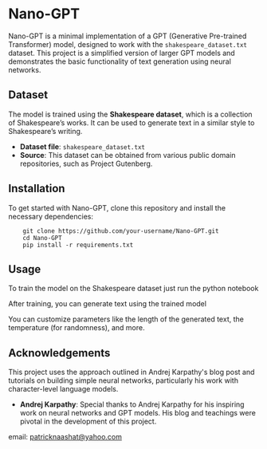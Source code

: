 Nano-GPT
========

Nano-GPT is a minimal implementation of a GPT (Generative Pre-trained Transformer) model, designed to work with the `shakespeare_dataset.txt` dataset. This project is a simplified version of larger GPT models and demonstrates the basic functionality of text generation using neural networks.

Dataset
-------

The model is trained using the **Shakespeare dataset**, which is a collection of Shakespeare’s works. It can be used to generate text in a similar style to Shakespeare’s writing.

*   **Dataset file**: `shakespeare_dataset.txt`
*   **Source**: This dataset can be obtained from various public domain repositories, such as Project Gutenberg.

Installation
------------

To get started with Nano-GPT, clone this repository and install the necessary dependencies:

        git clone https://github.com/your-username/Nano-GPT.git
        cd Nano-GPT
        pip install -r requirements.txt
        
    

Usage
-----

To train the model on the Shakespeare dataset just run the python notebook  
    
After training, you can generate text using the trained model        

You can customize parameters like the length of the generated text, the temperature (for randomness), and more.

Acknowledgements
----------------

This project uses the approach outlined in Andrej Karpathy's blog post and tutorials on building simple neural networks, particularly his work with character-level language models.

*   **Andrej Karpathy**: Special thanks to Andrej Karpathy for his inspiring work on neural networks and GPT models. His blog and teachings were pivotal in the development of this project.

email: patricknaashat@yahoo.com
